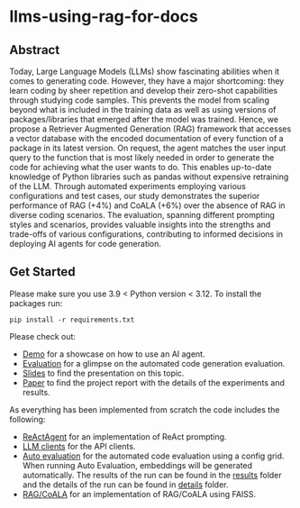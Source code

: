 # llms-using-rag-for-docs

## Abstract

Today, Large Language Models (LLMs) show fascinating abilities when it comes to generating code. However, they have a major shortcoming: they learn coding by sheer repetition and develop their zero-shot capabilities through studying code samples. This prevents the model from scaling beyond what is included in the training data as well as using versions of packages/libraries that emerged after the model was trained.
Hence, we propose a Retriever Augmented Generation (RAG) framework that accesses a vector database with the encoded documentation of every function of a package in its latest version. On request, the agent matches the user input query to the function that is most likely needed in order to generate the code for achieving what the user wants to do. This enables up-to-date knowledge of Python libraries such as pandas without expensive retraining of the LLM. Through automated experiments employing various configurations and test cases, our study demonstrates the superior performance of RAG (+4\%) and CoALA (+6\%) over the absence of RAG in diverse coding scenarios. The evaluation, spanning different prompting styles and scenarios, provides valuable insights into the strengths and trade-offs of various configurations, contributing to informed decisions in deploying AI agents for code generation.

## Get Started

Please make sure you use 3.9 < Python version < 3.12. To install the packages run:

```
pip install -r requirements.txt
```

Please check out:

- [Demo](demo.ipynb) for a showcase on how to use an AI agent.
- [Evaluation](evaluation.ipynb) for a glimpse on the automated code generation evaluation.
- [Slides](docs/NLP%20Project%20Slides.pdf) to find the presentation on this topic.
- [Paper]() to find the project report with the details of the experiments and results.

As everything has been implemented from scratch the code includes the following:

- [ReActAgent](llms/agents) for an implementation of ReAct prompting.
- [LLM clients](llms/clients/) for the API clients.
- [Auto evaluation](llms/evaluation/) for the automated code evaluation using a config grid. When running Auto Evaluation, embeddings will be generated automatically. The results of the run can be found in the [results](results) folder and the details of the run can be found in [details](results/details/) folder.
- [RAG/CoALA](llms/rag) for an implementation of RAG/CoALA using FAISS.
